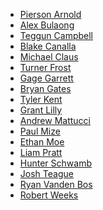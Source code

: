 * [Pierson Arnold]()
* [Alex Bulaong](https://github.com/alexanderbulaong)
* [Teggun Campbell]()
* [Blake Canalla]()
* [Michael Claus]()
* [Turner Frost](https://github.com/Turner-Frost)
* [Gage Garrett](https://github.com/GageGarrett)
* [Bryan Gates](https://github.com/Revo1utionn)
* [Tyler Kent](https://github.com/TyKent)
* [Grant Lilly]()
* [Andrew Mattucci](https://github.com/AndrewMattucci)
* [Paul Mize](https://github.com/Dr-Bork)
* [Ethan Moe]()
* [Liam Pratt](https://github.com/CaptainLeemo)
* [Hunter Schwamb](https://github.com/NinjaHunter00)
* [Josh Teague]()
* [Ryan Vanden Bos]()
* [Robert Weeks](https://github.com/robertweeks2018)
